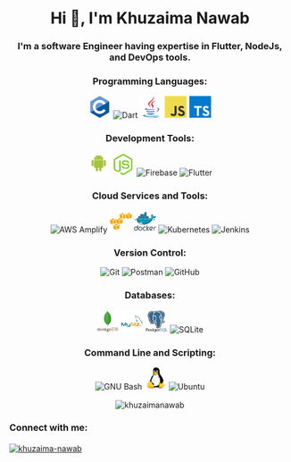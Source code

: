 <h1 align="center">Hi 👋, I'm Khuzaima Nawab</h1>
<h3 align="center">I'm a software Engineer having expertise in Flutter, NodeJs, and DevOps tools.</h3>

<div align="center">

### Programming Languages: 
<img src="https://raw.githubusercontent.com/devicons/devicon/master/icons/c/c-original.svg" alt="C" width="40" height="40"/>  <img src="https://www.vectorlogo.zone/logos/dartlang/dartlang-icon.svg" alt="Dart" width="40" height="40"/>  <img src="https://raw.githubusercontent.com/devicons/devicon/master/icons/java/java-original.svg" alt="Java" width="40" height="40"/>  <img src="https://raw.githubusercontent.com/devicons/devicon/master/icons/javascript/javascript-original.svg" alt="JavaScript" width="40" height="40"/>  <img src="https://raw.githubusercontent.com/devicons/devicon/master/icons/typescript/typescript-original.svg" alt="TypeScript" width="40" height="40"/>

### Development Tools:
<img src="https://raw.githubusercontent.com/devicons/devicon/master/icons/android/android-original-wordmark.svg" alt="Android" width="40" height="40"/>  <img src="https://raw.githubusercontent.com/devicons/devicon/master/icons/nodejs/nodejs-original.svg" alt="Node.js" width="40" height="40"/>  <img src="https://www.vectorlogo.zone/logos/firebase/firebase-icon.svg" alt="Firebase" width="40" height="40"/>  <img src="https://www.vectorlogo.zone/logos/flutterio/flutterio-icon.svg" alt="Flutter" width="40" height="40"/>

### Cloud Services and Tools: 
<img src="https://docs.amplify.aws/assets/logo-dark.svg" alt="AWS Amplify" width="40" height="40"/>  <img src="https://raw.githubusercontent.com/devicons/devicon/master/icons/amazonwebservices/amazonwebservices-original.svg" alt="Amazon Web Services (AWS)" width="40" height="40"/>  <img src="https://raw.githubusercontent.com/devicons/devicon/master/icons/docker/docker-original-wordmark.svg" alt="Docker" width="40" height="40"/>  <img src="https://www.vectorlogo.zone/logos/kubernetes/kubernetes-icon.svg" alt="Kubernetes" width="40" height="40"/>  <img src="https://www.vectorlogo.zone/logos/jenkins/jenkins-icon.svg" alt="Jenkins" width="40" height="40"/>

### Version Control: 
<img src="https://www.vectorlogo.zone/logos/git-scm/git-scm-icon.svg" alt="Git" width="40" height="40"/>  <img src="https://www.vectorlogo.zone/logos/getpostman/getpostman-icon.svg" alt="Postman" width="40" height="40"/>  <img src="https://cdn-icons-png.flaticon.com/512/25/25231.png" alt="GitHub" width="40" height="40"/>

### Databases: 
<img src="https://raw.githubusercontent.com/devicons/devicon/master/icons/mongodb/mongodb-original-wordmark.svg" alt="MongoDB" width="40" height="40"/>  <img src="https://raw.githubusercontent.com/devicons/devicon/master/icons/mysql/mysql-original-wordmark.svg" alt="MySQL" width="40" height="40"/>  <img src="https://raw.githubusercontent.com/devicons/devicon/master/icons/postgresql/postgresql-original-wordmark.svg" alt="PostgreSQL" width="40" height="40"/>  <img src="https://www.vectorlogo.zone/logos/sqlite/sqlite-icon.svg" alt="SQLite" width="40" height="40"/>

### Command Line and Scripting: 
<img src="https://www.vectorlogo.zone/logos/gnu_bash/gnu_bash-icon.svg" alt="GNU Bash" width="40" height="40"/>  <img src="https://raw.githubusercontent.com/devicons/devicon/master/icons/linux/linux-original.svg" alt="Linux" width="40" height="40"/>  <img src="https://upload.wikimedia.org/wikipedia/commons/thumb/a/ab/Logo-ubuntu_cof-orange-hex.svg/512px-Logo-ubuntu_cof-orange-hex.svg.png" alt="Ubuntu" width="40" height="40"/>


<p><img align="center" src="https://github-readme-stats.vercel.app/api/top-langs?username=khuzaimanawab&show_icons=true&locale=en&layout=compact" alt="khuzaimanawab" /></p>


<h3 align="left">Connect with me:</h3>
<p align="left">
<a href="https://linkedin.com/in/khuzaima-nawab" target="blank"><img align="center" src="https://raw.githubusercontent.com/rahuldkjain/github-profile-readme-generator/master/src/images/icons/Social/linked-in-alt.svg" alt="khuzaima-nawab" height="30" width="40" /></a>
</p>
